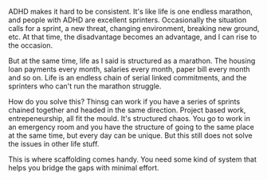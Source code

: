 ADHD makes it hard to be consistent. It's like life is one endless marathon, and people with ADHD are excellent sprinters. Occasionally the situation calls for a sprint, a new threat, changing environment, breaking new ground, etc. At that time, the disadvantage becomes an advantage, and I can rise to the occasion.

But at the same time, life as I said is structured as a marathon. The housing loan payments every month, salaries every month, paper bill every month and so on. Life is an endless chain of serial linked commitments, and the sprinters who can't run the marathon struggle. 

How do you solve this? Thinsg can work if you have a series of sprints chained together and headed in the same direction. Project based work, entrepeneurship, all fit the mould. It's structured chaos. You go to work in an emergency room and you have the structure of going to the same place at the same time, but every day can be unique. But this still does not solve the issues in other life stuff.

This is where scaffolding comes handy. You need some kind of system that helps you bridge the gaps with minimal effort.